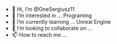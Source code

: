 - 👋 Hi, I’m @OneSergiusz11
- 👀 I’m interested in ... Programing
- 🌱 I’m currently learning ... Unreal Engine
- 💞️ I’m looking to collaborate on ... 
- 📫 How to reach me ...

<!---
OneSergiusz11/OneSergiusz11 is a ✨ special ✨ repository because its `README.md` (this file) appears on your GitHub profile.
You can click the Preview link to take a look at your changes.
--->
